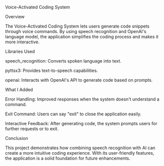 Voice-Activated Coding System

Overview

The Voice-Activated Coding System lets users generate code snippets through voice commands. By using speech recognition and OpenAI's language model, the application simplifies the coding process and makes it more interactive.

Libraries Used

speech_recognition: Converts spoken language into text.

pyttsx3: Provides text-to-speech capabilities.

openai: Interacts with OpenAI's API to generate code based on prompts.

What I Added

Error Handling: Improved responses when the system doesn't understand a command.

Exit Command: Users can say "exit" to close the application easily.

Interactive Feedback: After generating code, the system prompts users for further requests or to exit.

Conclusion

This project demonstrates how combining speech recognition with AI can create a more intuitive coding experience. With its user-friendly features, the application is a solid foundation for future enhancements.